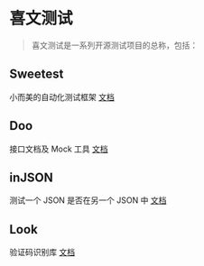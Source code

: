 # 喜文测试 

> 喜文测试是一系列开源测试项目的总称，包括：

## Sweetest 

小而美的自动化测试框架 [文档](/sweetest/)


## Doo

接口文档及 Mock 工具 [文档](/doo/)


## inJSON

测试一个 JSON 是否在另一个 JSON 中 [文档](/injson/)


## Look

验证码识别库 [文档](/look/)


